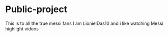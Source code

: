 # Public-project
This is to all the true messi fans
I am LionielDas10 and i like watching Messi highlight videos
